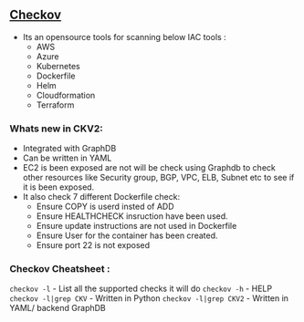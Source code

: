 ## [Checkov](https://github.com/bridgecrewio/checkov)
- Its an opensource tools for scanning below IAC tools :
  - AWS
  - Azure
  - Kubernetes
  - Dockerfile
  - Helm
  - Cloudformation
  - Terraform


### Whats new in CKV2: 
- Integrated with GraphDB
- Can be written in YAML
- EC2 is been exposed are not will be check using Graphdb to check other resources like Security group, BGP, VPC, ELB, Subnet etc to see if it is been exposed. 
- It also check 7 different Dockerfile check:
  - Ensure COPY is userd insted of ADD
  - Ensure HEALTHCHECK insruction have been used.
  - Ensure update instructions are not used in Dockerfile
  - Ensure User for the container has been created.
  - Ensure port 22 is not exposed

### Checkov Cheatsheet :
`checkov -l` - List all the supported checks it will do
`checkov -h` - HELP
`checkov -l|grep CKV` - Written in Python
`checkov -l|grep CKV2` - Written in YAML/ backend GraphDB

